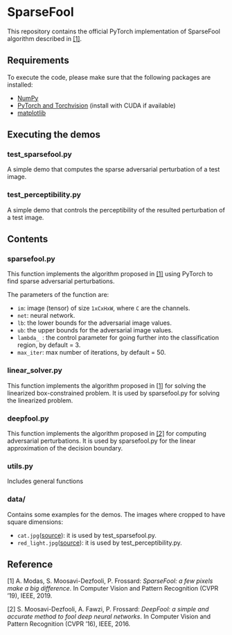 # SparseFool
This repository contains the official PyTorch implementation of SparseFool algorithm described in [[1]](https://arxiv.org/abs/1811.02248).

## Requirements

To execute the code, please make sure that the following packages are installed:

- [NumPy](https://docs.scipy.org/doc/numpy-1.15.1/user/install.html)
- [PyTorch and Torchvision](https://pytorch.org/) (install with CUDA if available)
- [matplotlib](https://matplotlib.org/users/installing.html)

## Executing the demos

### test_sparsefool.py

A simple demo that computes the sparse adversarial perturbation of a test image.

### test_perceptibility.py

A simple demo that controls the perceptibility of the resulted perturbation of a test image.

## Contents

### sparsefool.py

This function implements the algorithm proposed in [[1]](https://arxiv.org/abs/1811.02248) using PyTorch to find sparse adversarial perturbations.

The parameters of the function are:

- `im`: image (tensor) of size `1xCxHxW`, where `C` are the channels.
- `net`: neural network.
- `lb`: the lower bounds for the adversarial image values.
- `ub`: the upper bounds for the adversarial image values.
- `lambda_ `: the control parameter for going further into the classification region, by default = 3.
- `max_iter`: max number of iterations, by default = 50.

### linear_solver.py

This function implements the algorithm proposed in [[1]](https://arxiv.org/abs/1811.02248) for solving the linearized box-constrained problem. It is used by sparsefool.py for solving the linearized problem.

### deepfool.py

This function implements the algorithm proposed in [[2]](https://arxiv.org/pdf/1511.04599.pdf) for computing adversarial perturbations. It is used by sparsefool.py for the linear approximation of the decision boundary.

### utils.py

Includes general functions

### data/

Contains some examples for the demos. The images where cropped to have square dimensions:

- `cat.jpg`([source](https://www.hd-wallpapersdownload.com/desktop-hd-cat-and-kittens-pics/)): it is used by test_sparsefool.py.
- `red_light.jpg`([source](https://www.gettyimages.ch/detail/nachrichtenfoto/traffic-light-controls-the-flow-of-vehicles-and-nachrichtenfoto/52663127)): it is used by test_perceptibility.py.

## Reference
[1] A. Modas, S. Moosavi-Dezfooli, P. Frossard:
*SparseFool: a few pixels make a big difference*. In Computer Vision and Pattern Recognition (CVPR ’19), IEEE, 2019.

[2] S. Moosavi-Dezfooli, A. Fawzi, P. Frossard:
*DeepFool: a simple and accurate method to fool deep neural networks*.  In Computer Vision and Pattern Recognition (CVPR ’16), IEEE, 2016.
